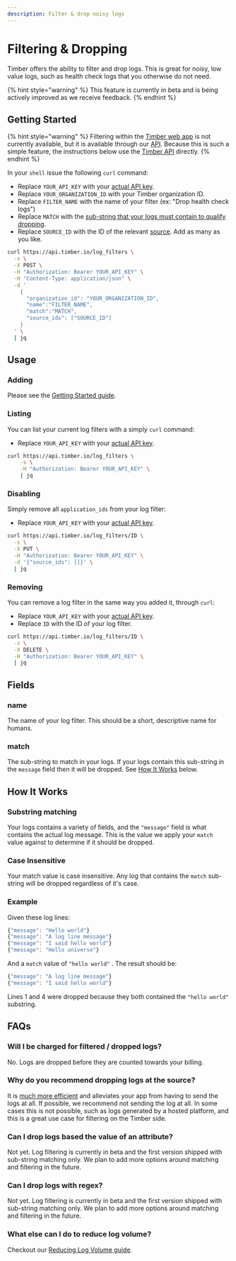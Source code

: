```yaml
---
description: Filter & drop noisy logs
---
```


# Filtering & Dropping

Timber offers the ability to filter and drop logs. This is great for noisy, low value logs, such as health check logs that you otherwise do not need.

{% hint style="warning" %}
This feature is currently in beta and is being actively improved as we receive feedback.
{% endhint %}

## Getting Started

{% hint style="warning" %}
Filtering within the [Timber web app](../clients/web-app/) is not currently available, but it is available through our [API](http://docs.api.timber.io). Because this is such a simple feature, the instructions below use the [Timber API](http://docs.api.timber.io) directly.
{% endhint %}

In your `shell` issue the following `curl` command:

* Replace `YOUR_API_KEY` with your [actual API key](account-management/api-keys.md).
* Replace `YOUR_ORGANIZATION_ID` with your Timber organization ID.
* Replace `FILTER_NAME` with the name of your filter \(ex: "Drop health check logs"\)
* Replace `MATCH` with the [sub-string that your logs must contain to qualify dropping](filtering-logs.md#how-it-works).
* Replace `SOURCE_ID` with the ID of the relevant [source](source-management.md). Add as many as you like.

```bash
curl https://api.timber.io/log_filters \
  -s \
  -X POST \
  -H "Authorization: Bearer YOUR_API_KEY" \
  -H "Content-Type: application/json" \
  -d '
    {
      "organization_id": "YOUR_ORGANIZATION_ID",
      "name":"FILTER_NAME",
      "match":"MATCH",
      "source_ids": ["SOURCE_ID"]
    }
  ' \
  | jq
```

## Usage

### Adding

Please see the [Getting Started guide](filtering-logs.md#getting-started).

### Listing

You can list your current log filters with a simply `curl` command:

* Replace `YOUR_API_KEY` with your [actual API key](account-management/api-keys.md).

```bash
curl https://api.timber.io/log_filters \
    -s \
    -H "Authorization: Bearer YOUR_API_KEY" \
    | jq
```

### Disabling

Simply remove all `application_ids` from your log filter:

* Replace `YOUR_API_KEY` with your [actual API key](account-management/api-keys.md).

```bash
curl https://api.timber.io/log_filters/ID \
  -s \
  -X PUT \
  -H "Authorization: Bearer YOUR_API_KEY" \
  -d '{"source_ids": []}' \
  | jq
```

### Removing

You can remove a log filter in the same way you added it, through `curl`:

* Replace `YOUR_API_KEY` with your [actual API key](account-management/api-keys.md).
* Replace `ID` with the ID of your log filter.

```bash
curl https://api.timber.io/log_filters/ID \
  -s \
  -X DELETE \
  -H "Authorization: Bearer YOUR_API_KEY" \
  | jq
```

## Fields

### name

The name of your log filter. This should be a short, descriptive name for humans.

### match

The sub-string to match in your logs. If your logs contain this sub-string in the `message` field then it will be dropped. See [How It Works](filtering-logs.md#how-it-works) below.

## How It Works

### Substring matching

Your logs contains a variety of fields, and the `"message"` field is what contains the actual log message. This is the value we apply your `match` value against to determine if it should be dropped.

### Case Insensitive

Your match value is case insensitive. Any log that contains the `match` sub-string will be dropped regardless of it's case.

### Example

Given these log lines:

```javascript
{"message": "Hello world"}
{"message": "A log line message"}
{"message": "I said hello world"}
{"message": "Hello universe"}
```

And a `match` value of `"hello world"` . The result should be:

```javascript
{"message": "A log line message"}
{"message": "I said hello world"}
```

Lines 1 and 4 were dropped because they both contained the `"hello world"` substring.

## FAQs

### Will I be charged for filtered / dropped logs?

No. Logs are dropped before they are counted towards your billing.

### Why do you recommend dropping logs at the source?

It is [much more efficient](../guides/reducing-log-volume.md#filtering-application-side) and alleviates your app from having to send the logs at all. If possible, we recommend not sending the log at all. In some cases this is not possible, such as logs generated by a hosted platform, and this is a great use case for filtering on the Timber side.

### Can I drop logs based the value of an attribute?

Not yet. Log filtering is currently in beta and the first version shipped with sub-string matching only. We plan to add more options around matching and filtering in the future.

### Can I drop logs with regex?

Not yet. Log filtering is currently in beta and the first version shipped with sub-string matching only. We plan to add more options around matching and filtering in the future.

### What else can I do to reduce log volume?

Checkout our [Reducing Log Volume guide](../guides/reducing-log-volume.md).



